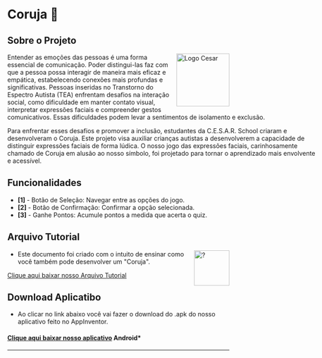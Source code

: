 # Coruja 🦉
## Sobre o Projeto

<img src="https://www.cesar.school/wp-content/uploads/2019/09/marca_cesar_school.png" alt="Logo Cesar" width=120 height=120 align="right">

<p style="width: 700px;">  Entender as emoções das pessoas é uma forma essencial de comunicação. Poder distingui-las faz com que a pessoa possa interagir de maneira mais eficaz e empática, estabelecendo conexões mais profundas e significativas. Pessoas inseridas no Transtorno do Espectro Autista (TEA) enfrentam desafios na interação social, como dificuldade em manter contato visual, interpretar expressões faciais e compreender gestos comunicativos. Essas dificuldades podem levar a sentimentos de isolamento e exclusão.</p>
<p style="width: 700px;">  Para enfrentar esses desafios e promover a inclusão, estudantes da C.E.S.A.R. School criaram e desenvolveram o Coruja. Este projeto visa auxiliar crianças autistas a desenvolverem a capacidade de distinguir expressões faciais de forma lúdica. O nosso jogo das expressões faciais, carinhosamente chamado de Coruja em alusão ao nosso símbolo, foi projetado para tornar o aprendizado mais envolvente e acessível.
</p>

## Funcionalidades

- **[1]** - Botão de Seleção: Navegar entre as opções do jogo.
- **[2]** - Botão de Confirmação: Confirmar a opção selecionada.
- **[3]** - Ganhe Pontos: Acumule pontos a medida que acerta o quiz.


## Arquivo Tutorial
<img src="https://cdn-icons-png.flaticon.com/512/5623/5623395.png" alt="?" width=80 height=80 align="right">

- Este documento foi criado com o intuito de ensinar como você também pode desenvolver um "Coruja".

[Clique aqui baixar nosso Arquivo Tutorial](https://github.com/user-attachments/files/15680907/Tutorial.-.CORUJA.pdf)

## Download Aplicatibo

- Ao clicar no link abaixo você vai fazer o download do .apk do nosso aplicativo feito no AppInventor.

#### [Clique aqui baixar nosso aplicativo](https://drive.google.com/file/d/1Mn9tFsAEthbgiCFK6uqYo1eL3UF6uh6g/view?usp=sharing) **Android***
---
